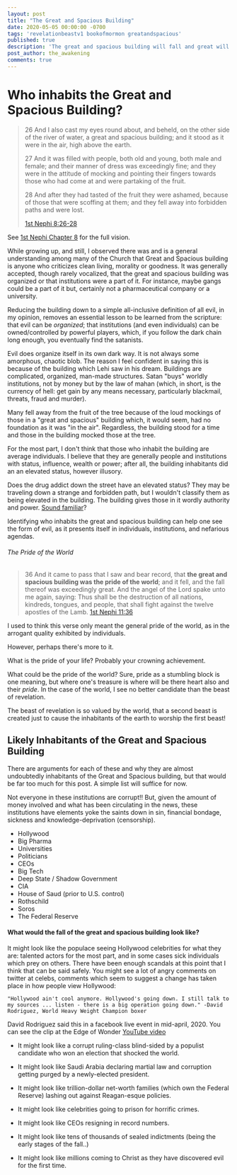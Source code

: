 ```yaml
---
layout: post
title: "The Great and Spacious Building"
date: 2020-05-05 00:00:00 -0700
tags: 'revelationbeastv1 bookofmormon greatandspacious'
published: true
description: 'The great and spacious building will fall and great will be the fall thereof.'
post_author: the_awakening
comments: true
---
```


# Who inhabits the Great and Spacious Building?

> 26 And I also cast my eyes round about, and beheld, on the other side of the river of water, a great and spacious building; and it stood as it were in the air, high above the earth.
> 
> 27 And it was filled with people, both old and young, both male and female; and their manner of dress was exceedingly fine; and they were in the attitude of mocking and pointing their fingers towards those who had come at and were partaking of the fruit.
> 
> 28 And after they had tasted of the fruit they were ashamed, because of those that were scoffing at them; and they fell away into forbidden paths and were lost.
>
> [1st Nephi 8:26-28](https://www.churchofjesuschrist.org/study/scriptures/bofm/1-ne/8.26-28?lang=eng&clang=eng#p26)

See [1st Nephi Chapter 8](https://www.churchofjesuschrist.org/study/scriptures/bofm/1-ne/8?lang=eng) for the full vision.

While growing up, and still, I observed there was and is a general understanding among many of the Church that Great and Spacious building is anyone who criticizes clean living, morality or goodness. It was generally accepted, though rarely vocalized, that the great and spacious building was organized or that institutions were a part of it. For instance, maybe gangs could be a part of it but, certainly not a pharmaceutical company or a university.

Reducing the building down to a simple all-inclusive definition of all evil, in my opinion, removes an essential lesson to be learned from the scripture: that evil can be *organized*; that institutions (and even individuals) can be owned/controlled by powerful players, which, if you follow the dark chain long enough, you eventually find the satanists.

Evil does organize itself in its own dark way. It is not always some amorphous, chaotic blob. The reason I feel confident in saying this is because of the building which Lehi saw in his dream. Buildings are complicated, organized, man-made structures. Satan "buys" worldly institutions, not by money but by the law of mahan (which, in short, is the currency of hell: get gain by any means necessary, particularly blackmail, threats, fraud and murder).

Many fell away from the fruit of the tree because of the loud mockings of those in a "great and spacious" building which, it would seem, had no foundation as it was "in the air". Regardless, the building stood for a time and those in the building mocked those at the tree.

For the most part, I don't think that those who inhabit the building are average individuals.
I believe that they are generally people and institutions with status, influence, wealth or power; after all, the building inhabitants did an an elevated status, however illusory.

Does the drug addict down the street have an elevated status? They may be traveling down a strange and forbidden path, but I wouldn't classify them as being elevated in the building. The building gives those in it wordly authority and power. [Sound familiar](https://www.churchofjesuschrist.org/study/scriptures/nt/rev/13.1-2?lang=eng#1)?

Identifying who inhabits the great and spacious building can help one see the form of evil, as it presents itself in individuals, institutions, and nefarious agendas.

###### The Pride of the World

> 36 And it came to pass that I saw and bear record, that **the great and spacious building was the pride of the world**; and it fell, and the fall thereof was exceedingly great. And the angel of the Lord spake unto me again, saying: Thus shall be the destruction of all nations, kindreds, tongues, and people, that shall fight against the twelve apostles of the Lamb.
[1st Nephi 11:36](https://www.churchofjesuschrist.org/study/scriptures/bofm/1-ne/11.36?lang=eng&clang=eng#p36)

I used to think this verse only meant the general pride of the world, as in the arrogant quality exhibited by individuals.

However, perhaps there's more to it.

What is the pride of your life? Probably your crowning achievement.

What could be the pride of the world? Sure, pride as a stumbling block is one meaning, but where one's treasure is where will be there heart also and their *pride*. In the case of the world, I see no better candidate than the beast of revelation.

The beast of revelation is so valued by the world, that a second beast is created just to cause the inhabitants of the earth to worship the first beast!

## Likely Inhabitants of the Great and Spacious Building

There are arguments for each of these and why they are almost undoubtedly inhabitants of the Great and Spacious building, but that would be far too much for this post. A simple list will suffice for now.

Not everyone in these institutions are corrupt!! But, given the amount of money involved and what has been circulating in the news, these institutions have elements yoke the saints down in sin, financial bondage, sickness and knowledge-deprivation (censorship).

- Hollywood
- Big Pharma
- Universities
- Politicians
- CEOs
- Big Tech
- Deep State / Shadow Government
- CIA
- House of Saud (prior to U.S. control)
- Rothschild
- Soros
- The Federal Reserve

#### What would the fall of the great and spacious building look like?

It might look like the populace seeing Hollywood celebrities for what they are: talented actors for the most part, and in some cases sick individuals which prey on others. There have been enough scandals at this point that I think that can be said safely. You might see a lot of angry comments on twitter at celebs, comments which seem to suggest a change has taken place in how people view Hollywood:

```
"Hollywood ain't cool anymore. Hollywood's going down. I still talk to my sources ... listen - there is a big operation going down." -David Rodriguez, World Heavy Weight Champion boxer
```
David Rodriguez said this in a facebook live event in mid-april, 2020. You can see the clip at the Edge of Wonder [YouTube video](https://www.youtube.com/watch?v=EO_ilJOZWM8)

- It might look like a corrupt ruling-class blind-sided by a populist candidate who won an election that shocked the world.

- It might look like Saudi Arabia declaring martial law and corruption getting purged by a newly-elected president.

- It might look like trillion-dollar net-worth families (which own the Federal Reserve) lashing out against Reagan-esque policies.

- It might look like celebrities going to prison for horrific crimes.

- It might look like CEOs resigning in record numbers.

- It might look like tens of thousands of sealed indictments (being the early stages of the fall..)

- It might look like millions coming to Christ as they have discovered evil for the first time.
